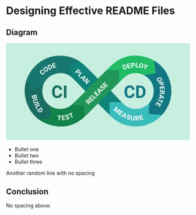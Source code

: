 # Designing Effective README Files

## Diagram
![FIXME](/img/FIXME.png)

* Bullet one
* Bullet two
* Bullet three


Another random line with no spacing

## Conclusion
No spacing above.
